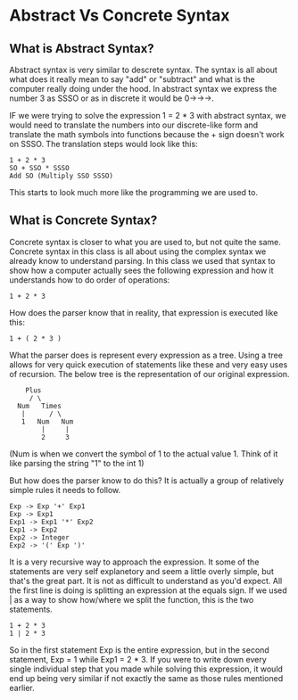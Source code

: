 # Abstract Vs Concrete Syntax

## What is Abstract Syntax?
Abstract syntax is very similar to descrete syntax. The syntax is all about what does it really mean to say "add" or "subtract" and what is the computer really doing under the hood. In abstract syntax we express the number 3 as SSSO or as in discrete it would be 0->->->.

IF we were trying to solve the expression 1 = 2 * 3 with abstract syntax, we would need to translate the numbers into our discrete-like form and translate the math symbols into functions because the + sign doesn't work on SSSO. The translation steps would look like this:
```
1 + 2 * 3
SO + SSO * SSSO
Add SO (Multiply SSO SSSO)
```
This starts to look much more like the programming we are used to. 

## What is Concrete Syntax?
Concrete syntax is closer to what you are used to, but not quite the same. Concrete syntax in this class is all about using the complex syntax we already know to understand parsing. In this class we used that syntax to show how a computer actually sees the following expression and how it understands how to do order of operations:
```
1 + 2 * 3
```

How does the parser know that in reality, that expression is executed like this:
```
1 + ( 2 * 3 )
```
What the parser does is represent every expression as a tree. Using a tree allows for very quick execution of statements like these and very easy uses of recursion. The below tree is the representation of our original expression.
```
    Plus
     / \ 
  Num   Times
   |      / \
   1   Num   Num
        |     |
        2     3

```
(Num is when we convert the symbol of 1 to the actual value 1. Think of it like parsing the string "1" to the int 1)

But how does the parser know to do this? It is actually a group of relatively simple rules it needs to follow. 
```
Exp -> Exp '+' Exp1                                
Exp -> Exp1                                        
Exp1 -> Exp1 '*' Exp2                              
Exp1 -> Exp2                                       
Exp2 -> Integer                                         
Exp2 -> '(' Exp ')'                                
```

It is a very recursive way to approach the expression. It some of the statements are very self explanetory and seem a little overly simple, but that's the great part. It is not as difficult to understand as you'd expect. All the first line is doing is splitting an expression at the equals sign. If we used | as a way to show how/where we split the function, this is the two statements.
```
1 + 2 * 3
1 | 2 * 3
```

So in the first statement Exp is the entire expression, but in the second statement, Exp = 1 while Exp1 = 2 * 3. If you were to write down every single individual step that you made while solving this expression, it would end up being very similar if not exactly the same as those rules mentioned earlier.